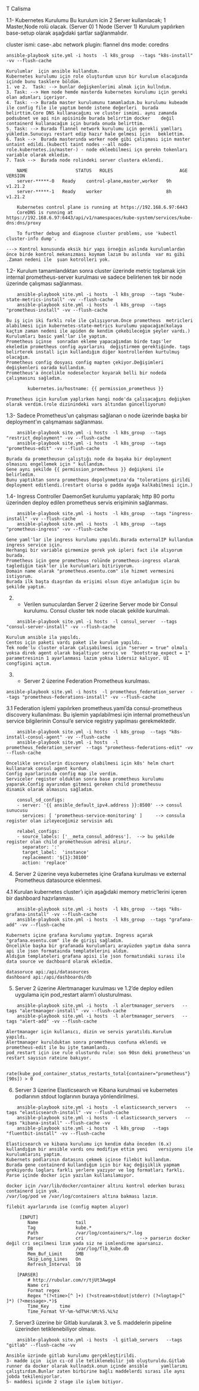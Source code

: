 T Calisma 


1.1- Kubernetes Kurulumu
Bu kurulum icin 2 Server kullanılacak; 1 Master,Node rolü olacak. (Server 0) 1 Node (Server 1)
Kurulum yapılırken base-setup olarak aşağıdaki şartlar sağlanmalıdır. 

cluster ismi: case-<ad-soyad>.abc
network plugin: flannel
dns mode: coredns

```ansible-playbook site.yml -i hosts  -l k8s_group  --tags "k8s-install" -vv --flush-cache ```

    Kurulumlar  için ansible kullandım.
    Kubernetes kurulumu için role oluşturdum uzun bir kurulum olacağında içinde bunu tasklere böldüm.
    1. ve 2.  Task: --> bunlar değişkenlerimi almak için kullndım.
    3. Task: --> Hem node hemde masterda kubernetes kurulumu için gereki olan adımları içeriyor.
    4. Task: --> Burada master kurulumunu tamamladım.bu kurulumu kubeadm ile config file ile yaptım bende istene değerleri  burada   belirttim.Core DNS kullanacağımı ve cluster ismimi. aynı zamanda podsubnet ve api nin apisinide burada belirrtim docker    değil containerd kullanacağım için burada onuda belirttim.
    5. Task: --> Burada flannel network kurulumu için gerekli yamlları yükledim.Sunucuyı restart edip hazır hale gelmesi için   beklettim.
    6. Task -->  Burada masterında worker node gibi çalışması için master untaint edildi.(kubectl taint nodes --all node-role.kubernetes.io/master-) - node ekleebilmesi içn gerekn tokenları variable olarak ekledim.
    7. Task -->  Burada node rolindeki server clustera eklendi.

````
    NAME                  STATUS   ROLES                         AGE   VERSION
    server-*****-0   Ready    control-plane,master,worker   9h    v1.21.2
    server-*****-1   Ready    worker                        8h    v1.21.2
````

````
    Kubernetes control plane is running at https://192.168.6.97:6443
    CoreDNS is running at https://192.168.6.97:6443/api/v1/namespaces/kube-system/services/kube-dns:dns/proxy

    To further debug and diagnose cluster problems, use 'kubectl cluster-info dump'.
````

    ---> Kontrol konusunda eksik bir yapı örneğin aslında kurulumlardan önce birde kontrol mekanızması koymam lazım bu aslında  var mı gibi .Zaman nedeni ile  şuan kotrolleri yok.      



1.2- Kurulum tamamlandıktan sonra cluster üzerinde metric toplamak için internal prometheus-server kurulması ve sadece belirlenen tek bir node üzerinde çalışması sağlanması.

````
    ansible-playbook site.yml -i hosts  -l k8s_group  --tags "kube-state-metrics-install" -vv --flush-cache
    ansible-playbook site.yml -i hosts  -l k8s_group  --tags "prometheus-install" -vv --flush-cache

````


    Bu iş için iki farklı role ile çalışıyorum.Önce prometheus  metricleri alabilmesi için kubernetes-state-metrics kurulumu yapacağım(kolaya kaçtım zaman nedeni ile apiden de kendim çekebileceğim şeyler vardı.)
    Kurulumları basic yaml'lar ile yaptım.
    Prometheus içinse  sonradan ekleme yapacağımdan birde tags'ler ekeledim prometheus config ayarlarını  değiştirmem gerektiğinde. tags belirterek install için kullandığım diğer kontrollerden kurtulmuş olacağım. 
    Prometheus config dosyası config mapten çekiyor.Değişimleri değişkenleri oarada kullandım.
    Prometheus'a öncelikle nodeselector koyarak belli bir nodeda çalışmasını sağladım.

````  nodeSelector:
        kubernetes.io/hostname: {{ permission_prometheus }}
````
    Prometheus için kurulum yaplırken hangi node'da çalışacağını değişken olarak verdim.(role dizinindeki vars altından güncelliyorum)


1.3- Sadece Prometheus'un çalışması sağlanan o node üzerinde başka bir deployment'ın çalışmaması sağlanması.

````
    ansible-playbook site.yml -i hosts  -l k8s_group  --tags "restrict_deployment" -vv --flush-cache
    ansible-playbook site.yml -i hosts  -l k8s_group  --tags "prometheus-edit" -vv --flush-cache
````
    Burada da prometheusun çalıştığı node da başaka bir deployment olmasını engellemek için " kullandım.
    Gene aynı şekilde {{ permission_prometheus }} değişkeni ile belirledim.
    Bunu yaptıktan sonra prometheus depolynmetına'da "tolerations girildi deployment editlendi.(restart olursa o padda ayağa kalkabilmesi için.)


1.4- Ingress Controller DaemonSet kurulumu yapılarak; http 80 portu üzerinden deploy edilen prometheus servis erişiminin sağlanması.

``` 
    ansible-playbook site.yml -i hosts  -l k8s_group  --tags "ingress-install" -vv --flush-cache
    ansible-playbook site.yml -i hosts  -l k8s_group  --tags "prometheus-ingress" -vv --flush-cache
```

    Gene yaml'lar ile ingress kurulumu yapıldı.Burada externalIP kullandım ingress service için. 
    Herhangi bir variable girmemize gerek yok ipleri fact ile alıyorum burada.
    Prometheus için gene prometheus rolünde prometheus-ingress olarak taglediğim task'ler ile kurulumları bitiriyorum.
    Domain name olarak "prometheus.esentu.com" ile hizmet vermesini istiyorum. 
    Burada ilk başta dıaşrdan da erişimi olsun diye anladığım için bu şekilde yaptım.

2. - Verilen sunuculardan Server 2 üzerine Server mode bir Consul kurulumu. Consul cluster tek node olacak şekilde kurulmalı.
    
```` 
    ansible-playbook site.yml -i hosts  -l consul_server  --tags "consul-server-install" -vv --flush-cache

````
    Kurulum ansible ila yapıldı.
    Centos için paketi vardı paket ile kurulum yapıldı.
    Tek node'lu cluster olarak çalışabilmesi için "server = true" olmalı yoksa direk agent olarak başaltıyor servis ve  "bootstrap_expect = 1" parametresinin 1 ayarlanması lazım yoksa lidersiz kalıyor. UI  congfigini açtım.

3. - Server 2 üzerine Federation Prometheus kurulması.
    
```
ansible-playbook site.yml -i hosts  -l prometheus_federation_server  --tags "prometheus-federations-install" -vv --flush-cache

```
3.1 Federation işlemi yapılırken prometheus.yaml’da consul-prometheus discovery kullanılması.
Bu işlemin yapılabilmesi için internal prometheus’un service bilgilerinin Consul’e service registry yapılması gerekmektedir.

````
    ansible-playbook site.yml -i hosts  -l k8s_group  --tags "k8s-install-consul-agent" -vv --flush-cache
    ansible-playbook site.yml -i hosts  -l prometheus_federation_server  --tags "prometheus-federations-edit" -vv --flush-cache
````

    Öncelikle servislerin discovery olabilmesi için k8s' helm chart kullanarak consul agent kurdum.
    Config ayarlarınıda config map ile verdim.
    Serviceler register olduktan sonra base prometheus kurulumu yaparak.Config ayarından gitmesi gereken child prometheusu      dinamik olarak almasını sağladım.

```
    consul_sd_configs:
    - server: '{{ ansible_default_ipv4.address }}:8500' --> consul sunucusu
      services: [ 'prometheus-service-monitoring' ]     --> consula register olan izleyeceğimiz servisin adı

    relabel_configs:
    - source_labels: ['__meta_consul_address'].  --> bu şekilde register olan child prometheusun adresi alınır. 
      separator: ':'
      target_label:  'instance'
      replacement: '${1}:30100'
      action: 'replace'

```

4. Server 2 üzerine veya kubernetes içine Grafana kurulması ve external Prometheus datasource eklenmesi.

4.1 Kurulan kubernetes cluster’ı için aşağıdaki memory metric’lerini içeren bir dashboard hazırlanması.

```
    ansible-playbook site.yml -i hosts  -l k8s_group  --tags "k8s-grafana-install" -vv --flush-cache
    ansible-playbook site.yml -i hosts  -l k8s_group  --tags "grafana-add" -vv --flush-cache
```

    Kubernets içine grafana kurulumu yaptım. Ingress açarak "grafana.esentu.com" ile de girişi sağladım.
    Öncelikle başka bir grafanada kurulumları arayüzden yaptım daha sonra api ile json formataında templatelerini aldım.
    Aldığım templateleri grafana apisi ile json formatındaki sırası ile data source ve dachboard olarak ekledim.
 
    datasoruce api:/api/datasources
    dashboard api:/api/dashboards/db


5. Server 2 üzerine Alertmanager kurulması ve 1.2’de deploy edilen uygulama için pod_restart alarm’i olusturulması.

``` 
    ansible-playbook site.yml -i hosts  -l alertmanager_servers   --tags "alertmanager-install" -vv --flush-cache
    ansible-playbook site.yml -i hosts  -l alertmanager_servers   --tags "alert-add" -vv --flush-cache
```

    Alertmanager için kullanıcı, dizin ve servis yaratıldı.Kurulum yapıldı.
    Alertmanager kurulduktan sonra prometheus confuna eklendi ve prometheus-edit ile bu işte tamamlandı.
    pod_restart için ise rule olusturdu rule: son 90sn deki prometheus'un  restart sayısın rateine bakıyor.

``` 
    rate(kube_pod_container_status_restarts_total{container="prometheus"}[90s]) > 0  
```

6. Server 3 üzerine Elasticsearch ve Kibana kurulmasi ve kubernetes podlarının stdout loglarının buraya yönlendirilmesi.

``` 
    ansible-playbook site.yml -i hosts  -l elasticsearch_servers   --tags "elasticsearch-install" -vv --flush-cache 
    ansible-playbook site.yml -i hosts  -l elasticsearch_servers   --tags "kibana-install" --flush-cache -vv
    ansible-playbook site.yml -i hosts  -l k8s_group   --tags "fluentbit-install" -vv --flush-cache

```

    Elasticsearch ve kibana kurulumu içn kendim daha önceden (6.x) kullandığım bir ansible vardı onu modifiye ettim yeni    versiyonu ile kurulumlarını yaptım.
    Kubernets podlarının datasını çekmek içinse filebit kullandım.
    Burada gene containerd kullandığım için bir kaç değişiklik yapmam grekiyordu logları farklı yerlere yazıyor ve log formatları farklı. Parse içinde docker için yazılan kullanılamıyor.

    docker için /var/lib/docker/container altını kontrol ederken burası containerd için yok.
    /var/log/pod ve /var/log/containers altına bakması lazım.

    filebit ayarlarında ise (config mapten alıyor)
 

```
     [INPUT]
        Name              tail
        Tag               kube.*
        Path              /var/log/containers/*.log
        Parser            cri                     --> parserın docker değil cri seçilmesi lzım yada siz ne ismlendirme aparsanız.
        DB                /var/log/flb_kube.db
        Mem_Buf_Limit     5MB
        Skip_Long_Lines   On
        Refresh_Interval  10

    [PARSER]
        # http://rubular.com/r/tjUt3Awgg4
        Name cri
        Format regex
        Regex ^(?<time>[^ ]+) (?<stream>stdout|stderr) (?<logtag>[^ ]*) (?<message>.*)$
        Time_Key    time
        Time_Format %Y-%m-%dT%H:%M:%S.%L%z
```

7. Server3 üzerine bir Gitlab kurularak 3. ve 5. maddelerin pipeline üzerinden tetiklenebiliyor olması.

```
    ansible-playbook site.yml -i hosts  -l gitlab_servers   --tags "gitlab" --flush-cache -vv

```

    Ansible üzrinde gitlab kurulumu gerçekleştirildi.
    3- madde için  için cı-cd ile tetiklenebilir job oluşturuldu.Gitlab runner da docker olarak kullnadık.onun içinde ansible     yamllarımı çalıştırdım.Bunlar zaten birbirine bağlı maddelerdi sırası ile aynı jobda tekileniyorlar.
    5- maddesi içinde 2 stage ile işlem bitiyor.


    

